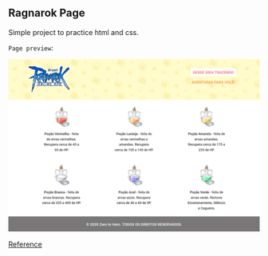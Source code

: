## Ragnarok Page

Simple project to practice html and css.

`Page preview`:

<img src="https://raw.githubusercontent.com/bcnishi/ragnarok/dev/assets/images/page-preview.png" width="550">

[Reference](https://www.figma.com/file/NOPIfuPpdG5EfJ3tUV5GAy/RagnarokPage?node-id=3%3A177)

